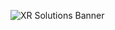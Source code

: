 ![XR Solutions Banner](https://github.com/XR-Solutions/.github/tree/main/images/xr-solutions-profile-banner.png)
